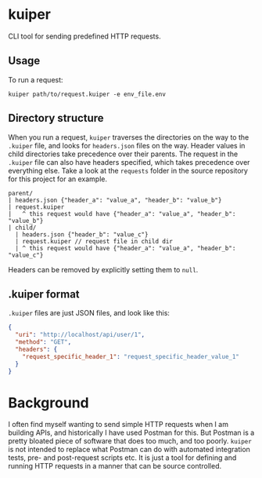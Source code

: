 # kuiper

CLI tool for sending predefined HTTP requests.

## Usage

To run a request:

`kuiper path/to/request.kuiper -e env_file.env`

## Directory structure

When you run a request, `kuiper` traverses the directories on the way to the `.kuiper` file, and looks for `headers.json` files on the way. Header values in child directories take precedence over their parents. The request in the `.kuiper` file can also have headers specified, which takes precedence over everything else. Take a look at the `requests` folder in the source repository for this project for an example.

```
parent/
| headers.json {"header_a": "value_a", "header_b": "value_b"}
| request.kuiper
|   ^ this request would have {"header_a": "value_a", "header_b": "value_b"}
| child/
  | headers.json {"header_b": "value_c"}
  | request.kuiper // request file in child dir
  | ^ this request would have {"header_a": "value_a", "header_b": "value_c"}
```

Headers can be removed by explicitly setting them to `null`.

## .kuiper format

`.kuiper` files are just JSON files, and look like this:

```json
{
  "uri": "http://localhost/api/user/1",
  "method": "GET",
  "headers": {
    "request_specific_header_1": "request_specific_header_value_1"
  }
}
```

# Background

I often find myself wanting to send simple HTTP requests when I am building APIs, and historically I have used Postman for this. But Postman is a pretty bloated piece of software that does too much, and too poorly. `kuiper` is not intended to replace what Postman can do with automated integration tests, pre- and post-request scripts etc. It is just a tool for defining and running HTTP requests in a manner that can be source controlled.
